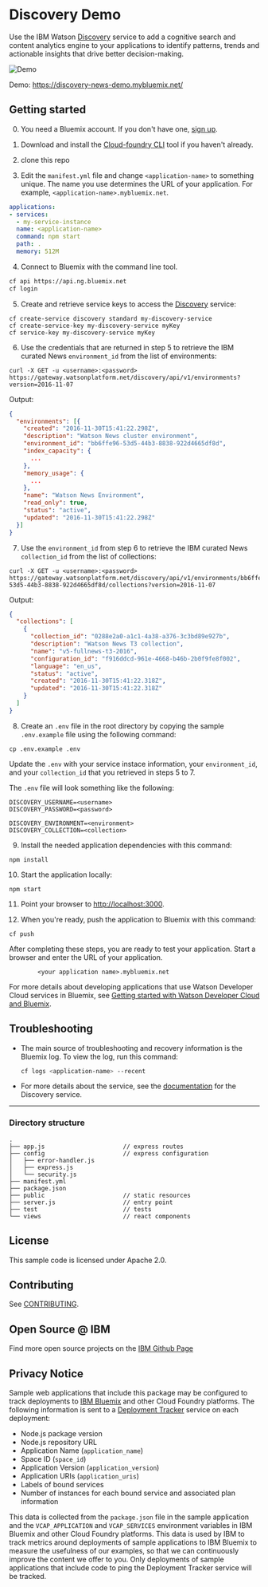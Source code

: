 # Discovery Demo


Use the IBM Watson [Discovery][service_url] service to add a cognitive search and content analytics engine to your applications to identify patterns, trends and actionable insights that drive better decision-making.

![Demo](readme-images/new-demo.gif)

Demo: https://discovery-news-demo.mybluemix.net/

## Getting started

0. You need a Bluemix account. If you don't have one, [sign up][sign_up].

1. Download and install the [Cloud-foundry CLI][cloud_foundry] tool if you haven't already.

2. clone this repo 

3. Edit the `manifest.yml` file and change `<application-name>` to something unique. The name you use determines the URL of your application. For example, `<application-name>.mybluemix.net`.

  ```yaml
  applications:
  - services:
    - my-service-instance
    name: <application-name>
    command: npm start
    path: .
    memory: 512M
  ```

4. Connect to Bluemix with the command line tool.

  ```sh
  cf api https://api.ng.bluemix.net
  cf login
  ```

5. Create and retrieve service keys to access the [Discovery][service_url] service:

  ```none
  cf create-service discovery standard my-discovery-service
  cf create-service-key my-discovery-service myKey
  cf service-key my-discovery-service myKey
  ```

6. Use the credentials that are returned in step 5 to retrieve the IBM curated News `environment_id` from the list of environments:

  ```none
  curl -X GET -u <username>:<password> https://gateway.watsonplatform.net/discovery/api/v1/environments?version=2016-11-07
  ```

  Output:

  ```json
  {
    "environments": [{
      "created": "2016-11-30T15:41:22.298Z",
      "description": "Watson News cluster environment",
      "environment_id": "bb6ffe96-53d5-44b3-8838-922d4665df8d",
      "index_capacity": {
        ...
      },
      "memory_usage": {
        ...
      },
      "name": "Watson News Environment",
      "read_only": true,
      "status": "active",
      "updated": "2016-11-30T15:41:22.298Z"
    }]
  }
  ```
7. Use the `environment_id` from step 6 to retrieve the IBM curated News `collection_id` from the list of collections:

  ```none
  curl -X GET -u <username>:<password> https://gateway.watsonplatform.net/discovery/api/v1/environments/bb6ffe96-53d5-44b3-8838-922d4665df8d/collections?version=2016-11-07
  ```

  Output:

  ```json
  {
    "collections": [
      {
        "collection_id": "0288e2a0-a1c1-4a38-a376-3c3bd89e927b",
        "description": "Watson News T3 collection",
        "name": "v5-fullnews-t3-2016",
        "configuration_id": "f916ddcd-961e-4668-b46b-2b0f9fe8f002",
        "language": "en_us",
        "status": "active",
        "created": "2016-11-30T15:41:22.318Z",
        "updated": "2016-11-30T15:41:22.318Z"
      }
    ]
  }
  ```
8. Create an `.env` file in the root directory by copying the sample `.env.example` file using the following command:

  ```none
  cp .env.example .env
  ```
  Update the `.env` with your service instace information, your `environment_id`, and your `collection_id` that you retrieved in steps 5 to 7.

  The `.env` file will look something like the following:

  ```none
  DISCOVERY_USERNAME=<username>
  DISCOVERY_PASSWORD=<password>

  DISCOVERY_ENVIRONMENT=<environment>
  DISCOVERY_COLLECTION=<collection>
  ```

9. Install the needed application dependencies with this command:

  ```none
  npm install
  ```

10. Start the application locally:

  ```none
  npm start
  ```

11. Point your browser to [http://localhost:3000](http://localhost:3000).

12. When you're ready, push the application to Bluemix with this command:

  ```none
  cf push
  ```

After completing these steps, you are ready to test your application. Start a browser and enter the URL of your application.

            <your application name>.mybluemix.net


For more details about developing applications that use Watson Developer Cloud services in Bluemix, see [Getting started with Watson Developer Cloud and Bluemix][getting_started].


## Troubleshooting

* The main source of troubleshooting and recovery information is the Bluemix log. To view the log, run this command:

  ```sh
  cf logs <application-name> --recent
  ```

* For more details about the service, see the [documentation][docs] for the Discovery service.


----

### Directory structure

```none
.
├── app.js                      // express routes
├── config                      // express configuration
│   ├── error-handler.js
│   ├── express.js
│   └── security.js
├── manifest.yml
├── package.json
├── public                      // static resources
├── server.js                   // entry point
├── test                        // tests
└── views                       // react components
```

## License

  This sample code is licensed under Apache 2.0.

## Contributing

  See [CONTRIBUTING](.github/CONTRIBUTING.md).

## Open Source @ IBM
  Find more open source projects on the [IBM Github Page](http://ibm.github.io/)

## Privacy Notice

Sample web applications that include this package may be configured to track deployments to [IBM Bluemix](https://www.bluemix.net/) and other Cloud Foundry platforms. The following information is sent to a [Deployment Tracker](https://github.com/IBM-Bluemix/cf-deployment-tracker-service) service on each deployment:

* Node.js package version
* Node.js repository URL
* Application Name (`application_name`)
* Space ID (`space_id`)
* Application Version (`application_version`)
* Application URIs (`application_uris`)
* Labels of bound services
* Number of instances for each bound service and associated plan information

This data is collected from the `package.json` file in the sample application and the `VCAP_APPLICATION` and `VCAP_SERVICES` environment variables in IBM Bluemix and other Cloud Foundry platforms. This data is used by IBM to track metrics around deployments of sample applications to IBM Bluemix to measure the usefulness of our examples, so that we can continuously improve the content we offer to you. Only deployments of sample applications that include code to ping the Deployment Tracker service will be tracked.

[deploy_track_url]: https://github.com/cloudant-labs/deployment-tracker
[cloud_foundry]: https://github.com/cloudfoundry/cli
[getting_started]: https://www.ibm.com/watson/developercloud/doc/common/index.html
[service_url]: http://www.ibm.com/watson/developercloud/discovery.html
[docs]: http://www.ibm.com/watson/developercloud/doc/discovery/index.html
[sign_up]: https://console.ng.bluemix.net/registration/
